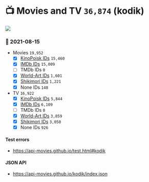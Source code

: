 # :tv: Movies and TV `36,874` (kodik)

<a href="https://API-Movies.github.io"><img src="https://API-Movies.github.io/banner.png?cache"></a>

### :date: 2021-08-15
- Movies `19,952`
  - [x] <a href="https://API-Movies.github.io/kodik/movie_kinopoisk_ids.json">KinoPoisk IDs</a> `15,460`
  - [x] <a href="https://API-Movies.github.io/kodik/movie_imdb_ids.json">IMDb IDs</a> `15,009`
  - [ ] TMDb IDs `0`
  - [x] <a href="https://API-Movies.github.io/kodik/movie_world_art_ids.json">World-Art IDs</a> `1,601`
  - [x] <a href="https://API-Movies.github.io/kodik/movie_shikimori_ids.json">Shikimori IDs</a> `1,221`
  - [x] None IDs `148`
- TV `16,922`
  - [x] <a href="https://API-Movies.github.io/kodik/tv_kinopoisk_ids.json">KinoPoisk IDs</a> `5,844`
  - [x] <a href="https://API-Movies.github.io/kodik/tv_imdb_ids.json">IMDb IDs</a> `6,109`
  - [ ] TMDb IDs `0`
  - [x] <a href="https://API-Movies.github.io/kodik/tv_world_art_ids.json">World-Art IDs</a> `3,859`
  - [x] <a href="https://API-Movies.github.io/kodik/tv_shikimori_ids.json">Shikimori IDs</a> `3,050`
  - [x] None IDs `926`
#### Test errors
- <a href='https://api-movies.github.io/test.html#kodik'>https://api-movies.github.io/test.html#kodik</a>
#### JSON API
- <a href='https://api-movies.github.io/kodik/index.json'>https://api-movies.github.io/kodik/index.json</a>

